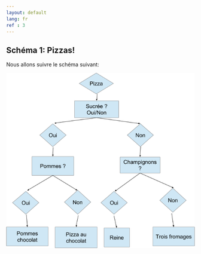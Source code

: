 ```yaml
---
layout: default
lang: fr
ref : 3
---
```

## Schéma 1: Pizzas!

Nous allons suivre le schéma suivant: 

![image](assets/images/image22.png)







